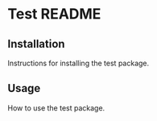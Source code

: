 # Test README

## Installation

Instructions for installing the test package.

## Usage

How to use the test package.